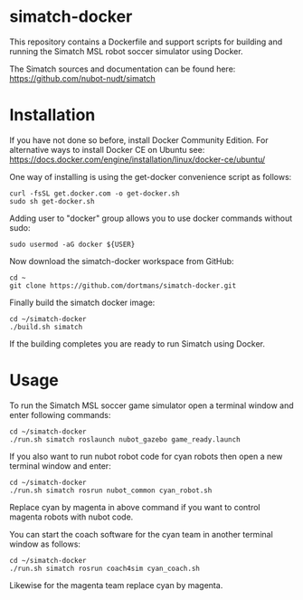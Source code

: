 # simatch-docker

This repository contains a Dockerfile and support scripts for building and running the Simatch MSL robot soccer simulator using Docker.

The Simatch sources and documentation can be found here: https://github.com/nubot-nudt/simatch

# Installation

If you have not done so before, install Docker Community Edition. For alternative ways to install Docker CE on Ubuntu see: https://docs.docker.com/engine/installation/linux/docker-ce/ubuntu/

One way of installing is using the get-docker convenience script as follows:
```
curl -fsSL get.docker.com -o get-docker.sh
sudo sh get-docker.sh
```

Adding user to "docker" group allows you to use docker commands without sudo:
```
sudo usermod -aG docker ${USER}
```

Now download the simatch-docker workspace from GitHub:
```
cd ~
git clone https://github.com/dortmans/simatch-docker.git
```

Finally build the simatch docker image:
```
cd ~/simatch-docker
./build.sh simatch
```

If the building completes you are ready to run Simatch using Docker.

# Usage

To run the Simatch MSL soccer game simulator open a terminal window and enter following commands:
```
cd ~/simatch-docker
./run.sh simatch roslaunch nubot_gazebo game_ready.launch
```

If you also want to run nubot robot code for cyan robots then open a new terminal window and enter:
```
cd ~/simatch-docker
./run.sh simatch rosrun nubot_common cyan_robot.sh
```

Replace cyan by magenta in above command if you want to control magenta robots with nubot code.

You can start the coach software for the cyan team in another terminal window as follows:
```
cd ~/simatch-docker
./run.sh simatch rosrun coach4sim cyan_coach.sh
```

Likewise for the magenta team replace cyan by magenta.

